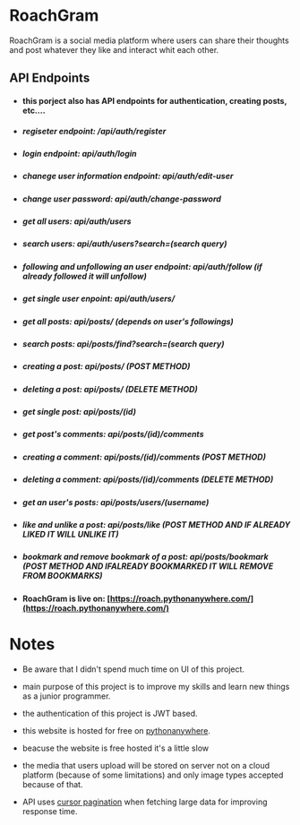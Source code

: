 # RoachGram

RoachGram is a social media platform where users can share their thoughts and post whatever they like and interact whit each other.



## API Endpoints

* #### this porject also has API endpoints for authentication, creating posts, etc....

* ##### regiseter endpoint: /api/auth/register

* ##### login endpoint: api/auth/login

* ##### chanege user information endpoint: api/auth/edit-user

* ##### change user password: api/auth/change-password

* ##### get all users: api/auth/users

* ##### search users: api/auth/users?search=(search query)

* ##### following and unfollowing an user endpoint: api/auth/follow (if already followed it will unfollow)

* ##### get single user enpoint: api/auth/users/<username>

* ##### get all posts: api/posts/ (depends on user's followings) 

* ##### search posts: api/posts/find?search=(search query)

* ##### creating a post: api/posts/ (POST METHOD)

* ##### deleting a post: api/posts/ (DELETE METHOD)

* ##### get single post: api/posts/(id)

* ##### get post's comments: api/posts/(id)/comments

* ##### creating a comment: api/posts/(id)/comments (POST METHOD)

* ##### deleting a comment: api/posts/(id)/comments (DELETE METHOD)

* ##### get an user's posts: api/posts/users/(username)

* ##### like and unlike a post: api/posts/like (POST METHOD AND IF ALREADY LIKED IT WILL UNLIKE IT)

* ##### bookmark and remove bookmark of a post: api/posts/bookmark (POST METHOD AND IFALREADY BOOKMARKED IT WILL REMOVE FROM BOOKMARKS)


* #### RoachGram is live on: [https://roach.pythonanywhere.com/](https://roach.pythonanywhere.com/)

# Notes

* Be aware that I didn't spend much time on UI of this project.

* main purpose of this project is to improve my skills and learn new things as a junior programmer.

* the authentication of this project is JWT based.

* this website is hosted for free on [pythonanywhere](https://pythonanywhere.com/).

* beacuse the website is free hosted it's a little slow

* the media that users upload will be stored on server not on a cloud platform (because of some limitations) and only image types accepted because of that.

* API uses [cursor pagination](https://www.django-rest-framework.org/api-guide/pagination/#cursorpagination) when fetching large data for improving response time.
